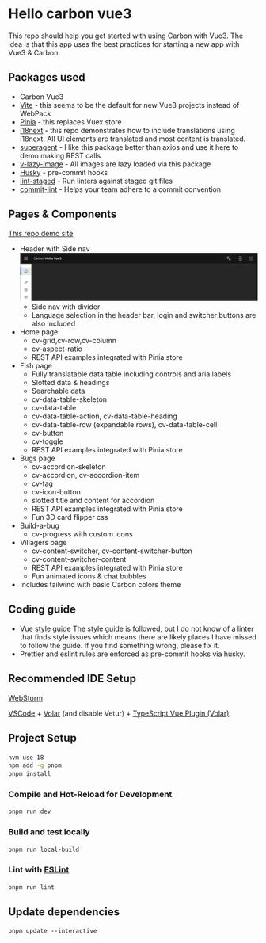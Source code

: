 # Hello carbon vue3

This repo should help you get started with using Carbon with Vue3. The idea is that this app uses the best practices for starting a new app with Vue3 & Carbon.

## Packages used

- Carbon Vue3
- [Vite](https://vitejs.dev/) - this seems to be the default for new Vue3 projects instead of WebPack
- [Pinia](https://pinia.vuejs.org/) - this replaces Vuex store
- [i18next](https://www.i18next.com/) - this repo demonstrates how to include translations using i18next. All UI elements are translated and most content is translated.
- [superagent](https://www.npmjs.com/package/superagent) - I like this package better than axios and use it here to demo making REST calls
- [v-lazy-image](https://www.npmjs.com/package/v-lazy-image) - All images are lazy loaded via this package
- [Husky](https://www.npmjs.com/package/husky) - pre-commit hooks
- [lint-staged](https://www.npmjs.com/package/lint-staged) - Run linters against staged git files
- [commit-lint](https://commitlint.js.org/#/) - Helps your team adhere to a commit convention

## Pages & Components

[This repo demo site](https://ibm.github.io/hello-carbon-vue3/)

- Header with Side nav ![header](docs/header-bar.jpg)
  - Side nav with divider
  - Language selection in the header bar, login and switcher buttons are also included
- Home page
  - cv-grid,cv-row,cv-column
  - cv-aspect-ratio
  - REST API examples integrated with Pinia store
- Fish page
  - Fully translatable data table including controls and aria labels
  - Slotted data & headings
  - Searchable data
  - cv-data-table-skeleton
  - cv-data-table
  - cv-data-table-action, cv-data-table-heading
  - cv-data-table-row (expandable rows), cv-data-table-cell
  - cv-button
  - cv-toggle
  - REST API examples integrated with Pinia store
- Bugs page
  - cv-accordion-skeleton
  - cv-accordion, cv-accordion-item
  - cv-tag
  - cv-icon-button
  - slotted title and content for accordion
  - REST API examples integrated with Pinia store
  - Fun 3D card flipper css
- Build-a-bug
  - cv-progress with custom icons
- Villagers page
  - cv-content-switcher, cv-content-switcher-button
  - cv-content-switcher-content
  - REST API examples integrated with Pinia store
  - Fun animated icons & chat bubbles
- Includes tailwind with basic Carbon colors theme

## Coding guide

- [Vue style guide](https://vuejs.org/style-guide/) The style guide is followed, but I do not know of a linter that finds style issues which means there are likely places I have missed to follow the guide. If you find something wrong, please fix it.
- Prettier and eslint rules are enforced as pre-commit hooks via husky.

## Recommended IDE Setup

[WebStorm](https://www.jetbrains.com/webstorm/)

[VSCode](https://code.visualstudio.com/) + [Volar](https://marketplace.visualstudio.com/items?itemName=Vue.volar) (and disable Vetur) + [TypeScript Vue Plugin (Volar)](https://marketplace.visualstudio.com/items?itemName=Vue.vscode-typescript-vue-plugin).

## Project Setup

```sh
nvm use 18
npm add -g pnpm
pnpm install
```

### Compile and Hot-Reload for Development

```sh
pnpm run dev
```

### Build and test locally

```sh
pnpm run local-build
```

### Lint with [ESLint](https://eslint.org/)

```sh
pnpm run lint
```

## Update dependencies

```shell
pnpm update --interactive
```
